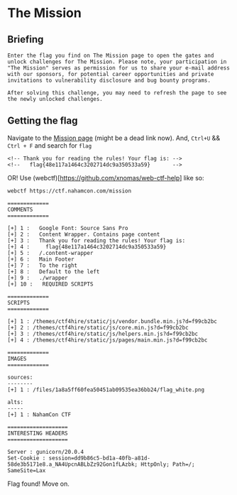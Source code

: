 # The Mission

## Briefing

```
Enter the flag you find on The Mission page to open the gates and unlock challenges for The Mission. Please note, your participation in "The Mission" serves as permission for us to share your e-mail address with our sponsors, for potential career opportunities and private invitations to vulnerability disclosure and bug bounty programs.

After solving this challenge, you may need to refresh the page to see the newly unlocked challenges.
```

## Getting the flag

Navigate to the [Mission page](https://ctf.nahamcon.com/mission) (might be a dead link now). And, `Ctrl+U` && `Ctrl + F` and search for `flag`
```
<!-- Thank you for reading the rules! Your flag is: -->
<!--   flag{48e117a1464c3202714dc9a350533a59}       -->
```
OR! Use (webctf)[https://github.com/xnomas/web-ctf-help] like so:
```
webctf https://ctf.nahamcon.com/mission 

=============
COMMENTS
=============

[+] 1 :   Google Font: Source Sans Pro
[+] 2 :   Content Wrapper. Contains page content
[+] 3 :   Thank you for reading the rules! Your flag is:
[+] 4 :     flag{48e117a1464c3202714dc9a350533a59}
[+] 5 :   /.content-wrapper
[+] 6 :   Main Footer
[+] 7 :   To the right
[+] 8 :   Default to the left
[+] 9 :   ./wrapper
[+] 10 :   REQUIRED SCRIPTS

=============
SCRIPTS
=============

[+] 1 : /themes/ctf4hire/static/js/vendor.bundle.min.js?d=f99cb2bc
[+] 2 : /themes/ctf4hire/static/js/core.min.js?d=f99cb2bc
[+] 3 : /themes/ctf4hire/static/js/helpers.min.js?d=f99cb2bc
[+] 4 : /themes/ctf4hire/static/js/pages/main.min.js?d=f99cb2bc

=============
IMAGES
=============

sources:
--------
[+] 1 : /files/1a8a5ff60fea50451ab09535ea36bb24/flag_white.png

alts:
-----
[+] 1 : NahamCon CTF

===================
INTERESTING HEADERS
===================

Server : gunicorn/20.0.4
Set-Cookie : session=dd9b86c5-bd1a-40fb-a81d-58de3b5171e8.a_NA4UpcnABLbZz92Gon1fLAzbk; HttpOnly; Path=/; SameSite=Lax
```
Flag found! Move on.